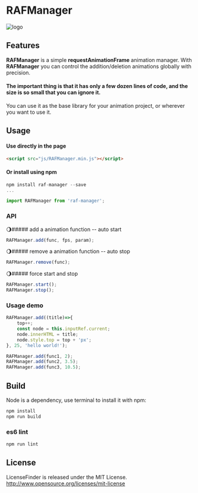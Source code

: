 RAFManager
======

![logo](https://github.com/a-jie/RAFManager/blob/master/logo/raf.gif)

## Features
__RAFManager__ is a simple __requestAnimationFrame__ animation manager.
With __RAFManager__ you can control the addition/deletion animations globally with precision.

#### The important thing is that it has only a few dozen lines of code, and the size is so small that you can ignore it.

You can use it as the base library for your animation project, or wherever you want to use it.

## Usage
#### Use directly in the page

```html
<script src="js/RAFManager.min.js"></script>
```

#### Or install using npm 

```javascript
npm install raf-manager --save 
...

import RAFManager from 'raf-manager';
```

### API

🌖##### add a animation function -- auto start
```javascript
RAFManager.add(func, fps, param); 
```

🌖##### remove a animation function -- auto stop
```javascript
RAFManager.remove(func);
```

🌖##### force start and stop
```javascript
RAFManager.start();
RAFManager.stop();
```

### Usage demo
```javascript
RAFManager.add((title)=>{
    top++;
    const node = this.inputRef.current;
    node.innerHTML = title;
    node.style.top = top + 'px';
}, 25, 'hello world!');
```

```javascript
RAFManager.add(func1, 2);
RAFManager.add(func2, 3.5);
RAFManager.add(func3, 10.5);
```

## Build
Node is a dependency, use terminal to install it with npm:  

```javascript
npm install
npm run build
``` 

### es6 lint

```javascript
npm run lint
```

## License
LicenseFinder is released under the MIT License. http://www.opensource.org/licenses/mit-license
